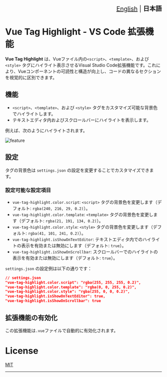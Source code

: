<div align="right" style="font-size: 20px;">

[English](./README.md) | **日本語**

</div>

# **Vue Tag Highlight** - VS Code 拡張機能

**Vue Tag Highlight** は、Vueファイル内の`<script>`、`<template>`、および `<style>` タグにハイライト表示させるVisual Studio Code拡張機能です。これにより、Vueコンポーネントの可読性と構造が向上し、コードの異なるセクションを視覚的に区別できます。

## 機能

- `<script>`、`<template>`、および `<style>` タグをカスタマイズ可能な背景色でハイライトします。
- テキストエディタ内およびスクロールバーにハイライトを表示します。

例えば、次のようにハイライトされます。

![feature](https://github.com/user-attachments/assets/813f5670-1012-4d5c-9d02-9205fac6045d)

## 設定

タグの背景色は `settings.json` の設定を変更することでカスタマイズできます。

### 設定可能な設定項目

- `vue-tag-highlight.color.script`: `<script>` タグの背景色を変更します（デフォルト: `rgba(240, 216, 29, 0.2)`）。
- `vue-tag-highlight.color.template`: `<template>` タグの背景色を変更します（デフォルト: `rgba(21, 191, 134, 0.2)`）。
- `vue-tag-highlight.color.style`: `<style>` タグの背景色を変更します（デフォルト: `rgba(41, 101, 241, 0.2)`）。
- `vue-tag-highlight.isShowOnTextEditor`: テキストエディタ内でのハイライトの表示を有効または無効にします（デフォルト: `true`）。
- `vue-tag-highlight.isShowOnScrollbar`: スクロールバーでのハイライトの表示を有効または無効にします（デフォルト: `true`）。

`settings.json` の設定例は以下の通りです：

```json
// settings.json
"vue-tag-highlight.color.script": "rgba(255, 255, 255, 0.2)",
"vue-tag-highlight.color.template": "rgba(0, 0, 255, 0.2)",
"vue-tag-highlight.color.style": "rgba(255, 0, 0, 0.2)",
"vue-tag-highlight.isShowOnTextEditor": true,
"vue-tag-highlight.isShowOnScrollbar": true
```

## 拡張機能の有効化
この拡張機能は`.vue`ファイルで自動的に有効化されます。

# License
[MIT](./LICENSE)

---
